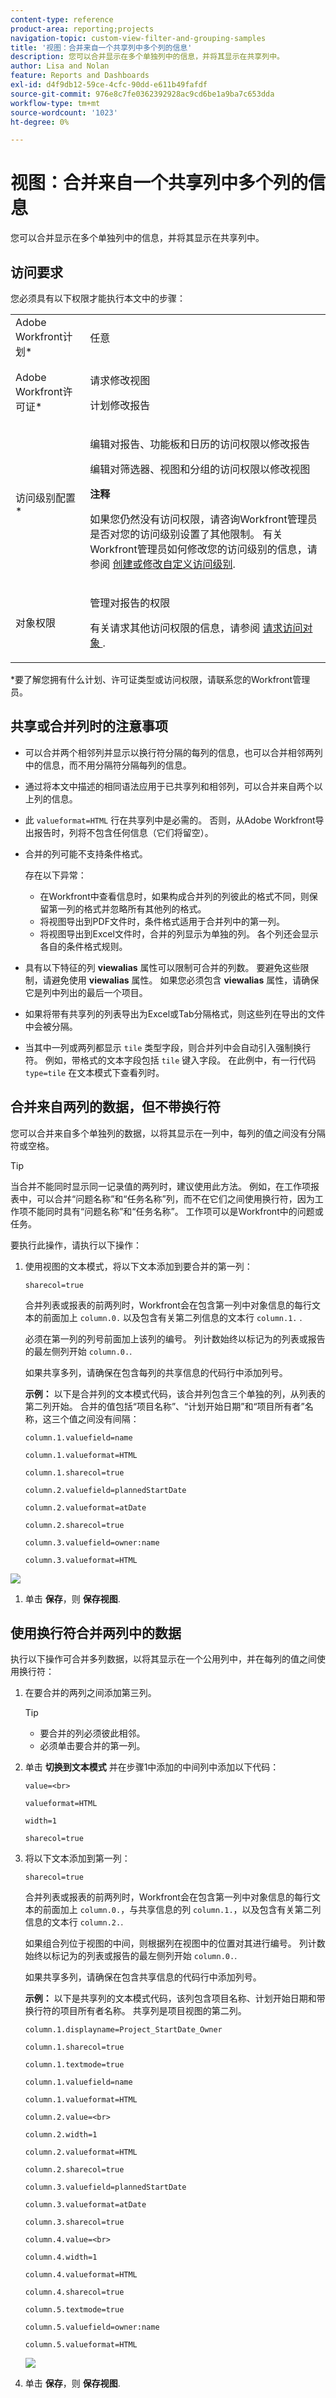 ```yaml
---
content-type: reference
product-area: reporting;projects
navigation-topic: custom-view-filter-and-grouping-samples
title: '视图：合并来自一个共享列中多个列的信息'
description: 您可以合并显示在多个单独列中的信息，并将其显示在共享列中。
author: Lisa and Nolan
feature: Reports and Dashboards
exl-id: d4f9db12-59ce-4cfc-90dd-e611b49fafdf
source-git-commit: 976e8c7fe0362392928ac9cd6be1a9ba7c653dda
workflow-type: tm+mt
source-wordcount: '1023'
ht-degree: 0%

---
```


# 视图：合并来自一个共享列中多个列的信息

您可以合并显示在多个单独列中的信息，并将其显示在共享列中。

## 访问要求

您必须具有以下权限才能执行本文中的步骤：

<table style="table-layout:auto"> 
 <col> 
 <col> 
 <tbody> 
  <tr> 
   <td role="rowheader">Adobe Workfront计划*</td> 
   <td> <p>任意</p> </td> 
  </tr> 
  <tr> 
   <td role="rowheader">Adobe Workfront许可证*</td> 
   <td> <p>请求修改视图 </p>
   <p>计划修改报告</p> </td> 
  </tr> 
  <tr> 
   <td role="rowheader">访问级别配置*</td> 
   <td> <p>编辑对报告、功能板和日历的访问权限以修改报告</p> <p>编辑对筛选器、视图和分组的访问权限以修改视图</p> <p><b>注释</b>

如果您仍然没有访问权限，请咨询Workfront管理员是否对您的访问级别设置了其他限制。 有关Workfront管理员如何修改您的访问级别的信息，请参阅 <a href="../../../administration-and-setup/add-users/configure-and-grant-access/create-modify-access-levels.md" class="MCXref xref">创建或修改自定义访问级别</a>.</p> </td>
</tr> 
  <tr> 
   <td role="rowheader">对象权限</td> 
   <td> <p>管理对报告的权限</p> <p>有关请求其他访问权限的信息，请参阅 <a href="../../../workfront-basics/grant-and-request-access-to-objects/request-access.md" class="MCXref xref">请求访问对象 </a>.</p> </td> 
  </tr> 
 </tbody> 
</table>

&#42;要了解您拥有什么计划、许可证类型或访问权限，请联系您的Workfront管理员。

## 共享或合并列时的注意事项

* 可以合并两个相邻列并显示以换行符分隔的每列的信息，也可以合并相邻两列中的信息，而不用分隔符分隔每列的信息。
* 通过将本文中描述的相同语法应用于已共享列和相邻列，可以合并来自两个以上列的信息。
* 此 `valueformat=HTML` 行在共享列中是必需的。 否则，从Adobe Workfront导出报告时，列将不包含任何信息（它们将留空）。
* 合并的列可能不支持条件格式。

  存在以下异常：

   * 在Workfront中查看信息时，如果构成合并列的列彼此的格式不同，则保留第一列的格式并忽略所有其他列的格式。
   * 将视图导出到PDF文件时，条件格式适用于合并列中的第一列。
   * 将视图导出到Excel文件时，合并的列显示为单独的列。 各个列还会显示各自的条件格式规则。

* 具有以下特征的列 **viewalias** 属性可以限制可合并的列数。 要避免这些限制，请避免使用 **viewalias** 属性。 如果您必须包含 **viewalias** 属性，请确保它是列中列出的最后一个项目。

* 如果将带有共享列的列表导出为Excel或Tab分隔格式，则这些列在导出的文件中会被分隔。

* 当其中一列或两列都显示 `tile` 类型字段，则合并列中会自动引入强制换行符。 例如，带格式的文本字段包括 `tile` 键入字段。 在此例中，有一行代码 `type=tile` 在文本模式下查看列时。

## 合并来自两列的数据，但不带换行符

您可以合并来自多个单独列的数据，以将其显示在一列中，每列的值之间没有分隔符或空格。

>[!TIP]
>
>当合并不能同时显示同一记录值的两列时，建议使用此方法。 例如，在工作项报表中，可以合并“问题名称”和“任务名称”列，而不在它们之间使用换行符，因为工作项不能同时具有“问题名称”和“任务名称”。 工作项可以是Workfront中的问题或任务。

要执行此操作，请执行以下操作：

1. 使用视图的文本模式，将以下文本添加到要合并的第一列：

   `sharecol=true`

   合并列表或报表的前两列时，Workfront会在包含第一列中对象信息的每行文本的前面加上 `column.0.` 以及包含有关第二列信息的文本行 `column.1.` .

   必须在第一列的列号前面加上该列的编号。 列计数始终以标记为的列表或报告的最左侧列开始 `column.0.`.

   如果共享多列，请确保在包含每列的共享信息的代码行中添加列号。

   **示例：** 以下是合并列的文本模式代码，该合并列包含三个单独的列，从列表的第二列开始。 合并的值包括“项目名称”、“计划开始日期”和“项目所有者”名称，这三个值之间没有间隔：

   `column.1.valuefield=name`

   `column.1.valueformat=HTML`

   `column.1.sharecol=true`

   `column.2.valuefield=plannedStartDate`

   `column.2.valueformat=atDate`

   `column.2.sharecol=true`

   `column.3.valuefield=owner:name`

   `column.3.valueformat=HTML`

![](assets/shared-column-no-line-breaks-350x142.png)

1. 单击 **保存**，则 **保存视图**.

## 使用换行符合并两列中的数据

执行以下操作可合并多列数据，以将其显示在一个公用列中，并在每列的值之间使用换行符：

1. 在要合并的两列之间添加第三列。

   >[!TIP]
   >
   >* 要合并的列必须彼此相邻。
   >* 必须单击要合并的第一列。

1. 单击 **切换到文本模式** 并在步骤1中添加的中间列中添加以下代码：

   `value=<br>`

   `valueformat=HTML`

   `width=1`

   `sharecol=true`


1. 将以下文本添加到第一列：

   `sharecol=true`

   合并列表或报表的前两列时，Workfront会在包含第一列中对象信息的每行文本的前面加上 `column.0.`，与共享信息的列 `column.1.`，以及包含有关第二列信息的文本行 `column.2.`.

   如果组合列位于视图的中间，则根据列在视图中的位置对其进行编号。 列计数始终以标记为的列表或报告的最左侧列开始 `column.0.`.

   如果共享多列，请确保在包含共享信息的代码行中添加列号。

   **示例：** 以下是共享列的文本模式代码，该列包含项目名称、计划开始日期和带换行符的项目所有者名称。 共享列是项目视图的第二列。


   `column.1.displayname=Project_StartDate_Owner`

   `column.1.sharecol=true`

   `column.1.textmode=true`

   `column.1.valuefield=name`

   `column.1.valueformat=HTML`

   `column.2.value=<br>`

   `column.2.width=1`

   `column.2.valueformat=HTML`

   `column.2.sharecol=true`

   `column.3.valuefield=plannedStartDate`

   `column.3.valueformat=atDate`

   `column.3.sharecol=true`

   `column.4.value=<br>`

   `column.4.width=1`

   `column.4.valueformat=HTML`

   `column.4.sharecol=true`

   `column.5.textmode=true`

   `column.5.valuefield=owner:name`

   `column.5.valueformat=HTML`


   ![](assets/shared-column-with-line-breaks-350x199.png)


1. 单击 **保存**，则 **保存视图**.
